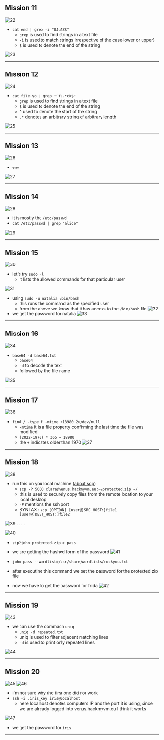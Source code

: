 ## Mission 11

![22](images/22.png)
- `cat end | grep -i "0JuAZ$"`
	- `grep` is used to find strings in a text file
	- `-i` is used to match strings irrespective of the case(lower or upper)
	- `$` is used to denote the end of the string

![23](images/23.png)

***
## Mission 12

![24](images/24.png)
- `cat file.yo | grep "^fu.*ck$"`
	- `grep` is used to find strings in a text file
	- `$` is used to denote the end of the string
	- `^` used to denote the start of the string
	- `.*` denotes an arbitrary string of arbitrary length

![25](images/25.png)

***

## Mission 13

![26](images/26.png)
- `env`

![27](images/27.png)
***

## Mission 14

![28](images/28.png)
- it is mostly the `/etc/passwd`
- `cat /etc/passwd | grep "alice"`

![29](images/29.png)

***

## Mission 15

![30](images/30.png)
- let's try `sudo -l`
	- it lists the allowed commands for that particular user

![31](images/31.png)
- using `sudo -u natalia /bin/bash`
	- this runs the command as the specified user
	- from the above we know that it has access to the `/bin/bash` file
![32](images/32.png)
- we get the password for natalia
![33](images/33.png)
***

## Mission 16

![34](images/34.png)
- `base64 -d base64.txt`
	- `base64`
	- `-d` to decode the text
	- followed by the file name

![35](images/35.png)
***

## Mission 17

![36](images/36.png)

- `find / -type f -mtime +18980 2>/dev/null`
	- `-mtime` it is a file property confirming the last time the file was modified
	- `(2022-1970) * 365 = 18980`
	- the `+` indicates older than 1970
![37](images/37.png)

***

## Mission 18

![38](images/38.png)


- run this on you local machine ([about scp](https://linuxize.com/post/how-to-use-scp-command-to-securely-transfer-files/))
	- `scp -P 5000 clara@venus.hackmyvm.eu:~/protected.zip ~/` 
	- this is used to securely copy files from the remote location to your local desktop
	- `-P` mentions the ssh port
	- SYNTAX : `scp [OPTION] [user@]SRC_HOST:]file1 [user@]DEST_HOST:]file2`

![39](images/39.png)
. . . .

![40](images/40.png)
- `zip2john protected.zip > pass`
- we are getting the hashed form of the password
![41](images/41.png)
- `john pass --wordlist=/usr/share/wordlists/rockyou.txt`
- after executing this command we get the password for the protected zip file

- now we have to get the password for frida
![42](images/42.png)
***

## Mission 19
![43](images/43.png)
- we can use the commadn `uniq`
	- `uniq -d repeated.txt`
	- uniq is used to filter adjacent matching lines
	- `-d` is used to print only repeated lines

![44](images/44.png)

***

## Mission 20
![45](images/45.png)
![46](images/46.png)
- I'm not sure why the first one did not work
- `ssh -i .iris_key iris@localhost`
	- here localhost denotes computers IP and the port it is using, since we are already logged into venus.hackmyvm.eu I  think it works

![47](images/47.png)
- we get the password for `iris`

***